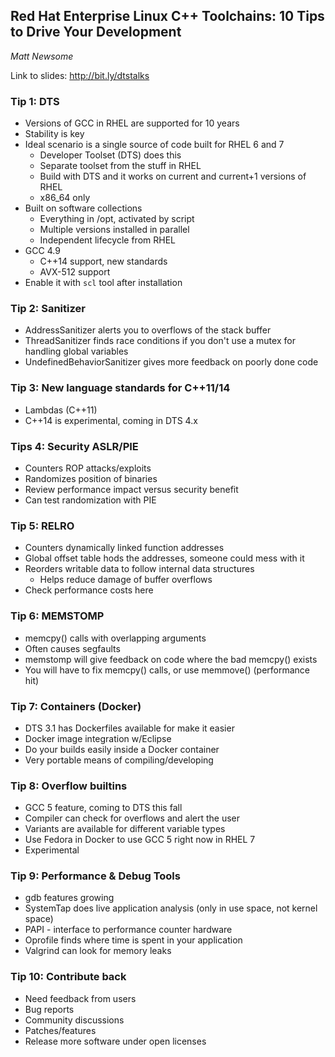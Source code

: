 ## Red Hat Enterprise Linux C++ Toolchains: 10 Tips to Drive Your Development
_Matt Newsome_

Link to slides: http://bit.ly/dtstalks

### Tip 1: DTS
* Versions of GCC in RHEL are supported for 10 years
* Stability is key
* Ideal scenario is a single source of code built for RHEL 6 and 7
    * Developer Toolset (DTS) does this
    * Separate toolset from the stuff in RHEL
    * Build with DTS and it works on current and current+1 versions of RHEL
    * x86_64 only
* Built on software collections
    * Everything in /opt, activated by script
    * Multiple versions installed in parallel
    * Independent lifecycle from RHEL
* GCC 4.9
    * C++14 support, new standards
    * AVX-512 support
* Enable it with `scl` tool after installation

### Tip 2: Sanitizer
* AddressSanitizer alerts you to overflows of the stack buffer
* ThreadSanitizer finds race conditions if you don't use a mutex for handling global variables
* UndefinedBehaviorSanitizer gives more feedback on poorly done code

### Tip 3: New language standards for C++11/14
* Lambdas (C++11)
* C++14 is experimental, coming in DTS 4.x

### Tips 4: Security ASLR/PIE
* Counters ROP attacks/exploits
* Randomizes position of binaries
* Review performance impact versus security benefit
* Can test randomization with PIE

### Tip 5: RELRO
* Counters dynamically linked function addresses
* Global offset table hods the addresses, someone could mess with it
* Reorders writable data to follow internal data structures
    * Helps reduce damage of buffer overflows
* Check performance costs here

### Tip 6: MEMSTOMP
* memcpy() calls with overlapping arguments
* Often causes segfaults
* memstomp will give feedback on code where the bad memcpy() exists
* You will have to fix memcpy() calls, or use memmove() (performance hit)

### Tip 7: Containers (Docker)
* DTS 3.1 has Dockerfiles available for make it easier
* Docker image integration w/Eclipse
* Do your builds easily inside a Docker container
* Very portable means of compiling/developing

### Tip 8: Overflow builtins
* GCC 5 feature, coming to DTS this fall
* Compiler can check for overflows and alert the user
* Variants are available for different variable types
* Use Fedora in Docker to use GCC 5 right now in RHEL 7
* Experimental

### Tip 9: Performance & Debug Tools
* gdb features growing
* SystemTap does live application analysis (only in use space, not kernel space)
* PAPI - interface to performance counter hardware
* Oprofile finds where time is spent in your application
* Valgrind can look for memory leaks

### Tip 10: Contribute back
* Need feedback from users
* Bug reports
* Community discussions
* Patches/features
* Release more software under open licenses
